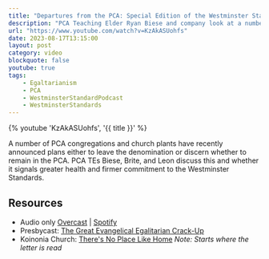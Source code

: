 ```yaml
---
title: "Departures from the PCA: Special Edition of the Westminster Standard Podcast"
description: "PCA Teaching Elder Ryan Biese and company look at a number of PCA congregations and church plants that have recently announced plans either to leave the denomination or discern whether to remain in the PCA."
url: "https://www.youtube.com/watch?v=KzAkASUohfs"
date: 2023-08-17T13:15:00
layout: post
category: video
blockquote: false
youtube: true
tags:
    - Egaltarianism
    - PCA
    - WestminsterStandardPodcast
    - WestminsterStandards
---
```


{% youtube 'KzAkASUohfs', '{{ title }}' %}

A number of PCA congregations and church plants have recently announced plans either to leave the denomination or discern whether to remain in the PCA. PCA TEs Biese, Brite, and Leon discuss this and whether it signals greater health and firmer commitment to the Westminster Standards.

## Resources
- Audio only [Overcast](https://overcast.fm/+BCmMM5FAWY) | [Spotify](https://podcasters.spotify.com/pod/show/westminsterstandard/episodes/Departures-from-the-PCA-Bonus-Episode-e286q2l)
- Presbycast: [The Great Evangelical Egalitarian Crack-Up](/blog/the-great-evangelical-egalitarian-crack-up-w/the-presbygirls/)  
- Koinonia Church: [There's No Place Like Home](https://www.youtube.com/live/I73gEcMDktQ?feature=share&t=7277) _Note: Starts where the letter is read_
